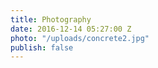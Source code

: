```yaml
---
title: Photography
date: 2016-12-14 05:27:00 Z
photo: "/uploads/concrete2.jpg"
publish: false
---
```


